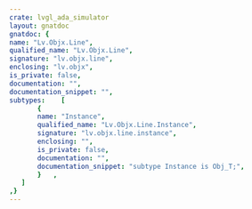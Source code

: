 ```yaml
---
crate: lvgl_ada_simulator
layout: gnatdoc
gnatdoc: {
name: "Lv.Objx.Line",
qualified_name: "Lv.Objx.Line",
signature: "lv.objx.line",
enclosing: "lv.objx",
is_private: false,
documentation: "",
documentation_snippet: "",
subtypes:    [
       {
       name: "Instance",
       qualified_name: "Lv.Objx.Line.Instance",
       signature: "lv.objx.line.instance",
       enclosing: "",
       is_private: false,
       documentation: "",
       documentation_snippet: "subtype Instance is Obj_T;",
       }   ,
   ]
,}
---
```

